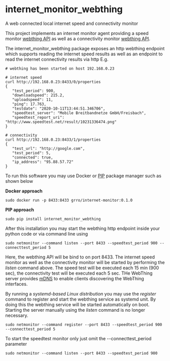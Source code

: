 # internet_monitor_webthing
A web connected local internet speed and connectivity monitor 

This project implements an internet monitor agent providing a speed monitor [webthing API](https://iot.mozilla.org/wot/) as well as a connectivity monitor [webthing API](https://iot.mozilla.org/wot/).

The internet_monitor_webthing package exposes an http webthing endpoint which supports reading the internet speed results 
as well as an endpoint to read the internet connectivity results via http 
E.g. 
```
# webthing has been started on host 192.168.0.23

# internet speed
curl http://192.168.0.23:8433/0/properties
{
   "test_period": 900,
   "downloadspeed": 215.2,
   "uploadspeed": 11,
   "ping": 17.763,
   "testdate": "2020-10-11T13:44:51.346706",
   "speedtest_server": "Mobile Breitbandnetze GmbH/Freisbach",
   "speedtest_report_uri": "http://www.speedtest.net/result/10231336474.png"
}

# connectivity 
curl http://192.168.0.23:8433/1/properties
{
   "test_url": "http://google.com",
   "test_period": 5,
   "connected": true,
   "ip_address": "95.88.57.72"
}
```

To run this software you may use Docker or [PIP](https://realpython.com/what-is-pip/) package manager such as shown below

**Docker approach**
```
sudo docker run -p 8433:8433 grro/internet-monitor:0.1.0
```

**PIP approach**
```
sudo pip install internet_monitor_webthing
```

After this installation you may start the webthing http endpoint inside your python code or via command line using
```
sudo netmonitor --command listen --port 8433 --speedtest_period 900 --connecttest_period 5 
```
Here, the webthing API will be bind to on port 8433. The internet speed monitor as well as the connectivity monitor will be started by performing the *listen* command above.
The speed test will be executed each 15 min (900 sec), the connectivity test will be executed each 5 sec. THe WebThing server provides [mDNS](https://en.wikipedia.org/wiki/Multicast_DNS) to enable clients discovering the WebThing interfaces.   

By running a *systemd-based Linux distribution* you may use the *register* command to register and start the webthing service as systemd unit. 
By doing this the webthing service will be started automatically on boot. Starting the server manually using the *listen* command is no longer necessary. 
```
sudo netmonitor --command register --port 8433 --speedtest_period 900 --connecttest_period 5 
```  

To start the speedtest monitor only just omit the --connecttest_period parameter
```
sudo netmonitor --command listen --port 8433 --speedtest_period 900
```
